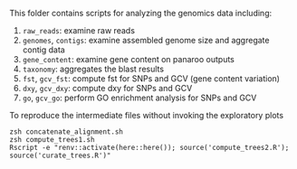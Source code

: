 This folder contains scripts for analyzing the genomics data including:

1. `raw_reads`: examine raw reads
2. `genomes`, `contigs`: examine assembled genome size and aggregate contig data
3. `gene_content`: examine gene content on panaroo outputs
4. `taxonomy`: aggregates the blast results
5. `fst`, `gcv_fst`: compute fst for SNPs and GCV (gene content variation)
6. `dxy`, `gcv_dxy`: compute dxy for SNPs and GCV
7. `go`, `gcv_go`: perform GO enrichment analysis for SNPs and GCV

To reproduce the intermediate files without invoking the exploratory plots

```
zsh concatenate_alignment.sh
zsh compute_trees1.sh
Rscript -e "renv::activate(here::here()); source('compute_trees2.R'); source('curate_trees.R')"
```
